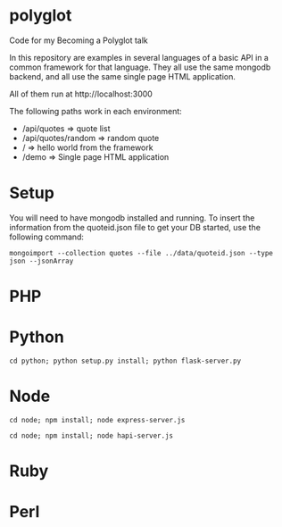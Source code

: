 # polyglot
Code for my Becoming a Polyglot talk

In this repository are examples in several languages of a basic API in a common framework for that language.  They all use the same mongodb backend, and all use the same single page HTML application.

All of them run at http://localhost:3000

The following paths work in each environment:
* /api/quotes => quote list
* /api/quotes/random => random quote
* / => hello world from the framework
* /demo => Single page HTML application

# Setup
You will need to have mongodb installed and running.  To insert the information from the quoteid.json file to get your DB started, use the following command:

`mongoimport --collection quotes --file ../data/quoteid.json --type json --jsonArray`

# PHP

# Python
`cd python; python setup.py install; python flask-server.py`

# Node
`cd node; npm install; node express-server.js`

`cd node; npm install; node hapi-server.js`

# Ruby

# Perl
